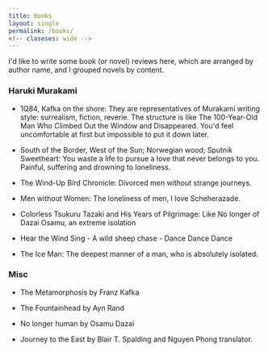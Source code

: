 ```yaml
---
title: Books
layout: single
permalink: /books/
<!-- claseses: wide -->
---
```


I'd like to write some book (or novel) reviews here, which are arranged by author name, and I grouped novels by content.

### Haruki Murakami

- 1Q84, Kafka on the shore: They are representatives of Murakami writing style: surrealism, fiction, reverie. The structure is like The 100-Year-Old Man Who Climbed Out the Window and Disappeared. You'd feel uncomfortable at first but impossible to put it down later. 


- South of the Border, West of the Sun; Norwegian wood; Sputnik Sweetheart: You waste a life to pursue a love that never belongs to you. Painful, suffering and drowning to loneliness.


- The Wind-Up Bird Chronicle: Divorced men without strange journeys.


- Men without Women: The loneliness of men, I love Scheherazade.


- Colorless Tsukuru Tazaki and His Years of Pilgrimage: Like No longer of Dazai Osamu, an extreme isolation


- Hear the Wind Sing - A wild sheep chase - Dance Dance Dance


- The Ice Man: The deepest manner of a man, who is absolutely isolated.

### Misc

- The Metamorphosis by Franz Kafka

- The Fountainhead by Ayn Rand

- No longer human by Osamu Dazai

- Journey to the East by Blair T. Spalding and Nguyen Phong translator.
